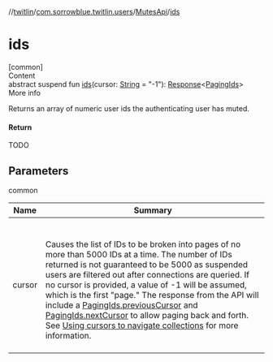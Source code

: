 //[twitlin](../../index.md)/[com.sorrowblue.twitlin.users](../index.md)/[MutesApi](index.md)/[ids](ids.md)



# ids  
[common]  
Content  
abstract suspend fun [ids](ids.md)(cursor: [String](https://kotlinlang.org/api/latest/jvm/stdlib/kotlin/-string/index.html) = "-1"): [Response](../../com.sorrowblue.twitlin.client/-response/index.md)<[PagingIds](../-paging-ids/index.md)>  
More info  


Returns an array of numeric user ids the authenticating user has muted.



#### Return  


TODO



## Parameters  
  
common  
  
|  Name|  Summary| 
|---|---|
| <a name="com.sorrowblue.twitlin.users/MutesApi/ids/#kotlin.String/PointingToDeclaration/"></a>cursor| <a name="com.sorrowblue.twitlin.users/MutesApi/ids/#kotlin.String/PointingToDeclaration/"></a><br><br>Causes the list of IDs to be broken into pages of no more than 5000 IDs at a time. The number of IDs returned is not guaranteed to be 5000 as suspended users are filtered out after connections are queried. If no cursor is provided, a value of -1 will be assumed, which is the first "page." The response from the API will include a [PagingIds.previousCursor](../-paging-ids/previous-cursor.md) and [PagingIds.nextCursor](../-paging-ids/next-cursor.md) to allow paging back and forth. See [Using cursors to navigate collections](https://developer.twitter.com/en/docs/basics/cursoring) for more information.<br><br>
  
  



